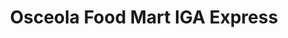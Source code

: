 ---
title: "Osceola Food Mart IGA Express"
url: /osceola/osceola-food-mart-iga-express/
shop: Supermarkt
---